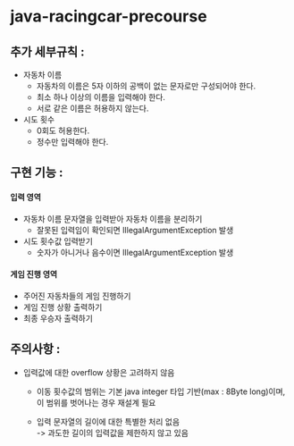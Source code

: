 # java-racingcar-precourse

## 추가 세부규칙 :
- 자동차 이름
    - 자동차의 이름은 5자 이하의 공백이 없는 문자로만 구성되어야 한다.
    - 최소 하나 이상의 이름을 입력해야 한다.
    - 서로 같은 이름은 허용하지 않는다.
- 시도 횟수
    - 0회도 허용한다.
    - 정수만 입력해야 한다.

## 구현 기능 :
#### 입력 영역
   - 자동차 이름 문자열을 입력받아 자동차 이름을 분리하기
      - 잘못된 입력임이 확인되면 IllegalArgumentException 발생
   - 시도 횟수값 입력받기
      - 숫자가 아니거나 음수이면 IllegalArgumentException 발생
      
#### 게임 진행 영역
   - 주어진 자동차들의 게임 진행하기
   - 게임 진행 상황 출력하기
   - 최종 우승자 출력하기

## 주의사항 :
- 입력값에 대한 overflow 상황은 고려하지 않음
    - 이동 횟수값의 범위는 기본 java integer 타입 기반(max : 8Byte long)이며,    
        이 범위를 벗어나는 경우 재설계 필요

    - 입력 문자열의 길이에 대한 특별한 처리 없음   
        -> 과도한 길이의 입력값을 제한하지 않고 있음

